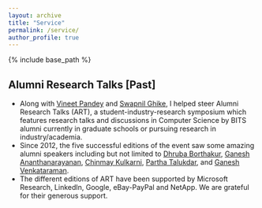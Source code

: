 ```yaml
---
layout: archive
title: "Service"
permalink: /service/
author_profile: true
---
```

{% include base_path %}

## Alumni Research Talks [Past]
* Along with [Vineet Pandey](https://vineetp13.github.io/) and [Swapnil Ghike](https://www.linkedin.com/in/swapnilghike/), I helped steer Alumni Research Talks (ART), a student-industry-research symposium which features research talks and discussions in Computer Science by BITS alumni currently in graduate schools or pursuing research in industry/academia.
* Since 2012, the five successful editions of the event saw some amazing alumni speakers including but not limited to [Dhruba Borthakur](https://www.linkedin.com/in/dhruba), [Ganesh Ananthanarayanan](https://research.microsoft.com/en-us/um/people/ga/), [Chinmay Kulkarni](https://www.cs.cmu.edu/~chinmayk/), [Partha Talukdar](https://parthatalukdar.github.io/), and [Ganesh Venkataraman](https://www.linkedin.com/in/npcomplete/).
* The different editions of ART have been supported by Microsoft Research, LinkedIn, Google, eBay-PayPal and NetApp. We are grateful for their generous support.
